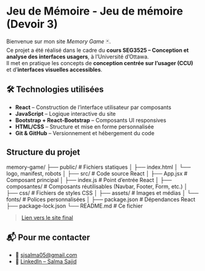 # Jeu de Mémoire - Jeu de mémoire (Devoir 3)

Bienvenue sur mon site *Memory Game* 🃏.  
Ce projet a été réalisé dans le cadre du **cours SEG3525 – Conception et analyse des interfaces usagers**, à l’Université d’Ottawa.  
Il met en pratique les concepts de **conception centrée sur l’usager (CCU)** et d’**interfaces visuelles accessibles**.


## 🛠️ Technologies utilisées

- **React** – Construction de l’interface utilisateur par composants
- **JavaScript** – Logique interactive du site
- **Bootstrap + React-Bootstrap** – Composants UI responsives
- **HTML/CSS** – Structure et mise en forme personnalisée
- **Git & GitHub** – Versionnement et hébergement du code


## Structure du projet

memory-game/
├── public/                     # Fichiers statiques
│   ├── index.html
│   └── logo, manifest, robots
│
├── src/                        # Code source React
│   ├── App.jsx                 # Composant principal
│   ├── index.js                # Point d’entrée React
│   ├── composantes/            # Composants réutilisables (Navbar, Footer, Form, etc.)
│   ├── css/                    # Fichiers de styles CSS
│   ├── assets/                 # Images et médias
│   └── fonts/                  # Polices personnalisées
│
├── package.json                # Dépendances React
├── package-lock.json
└── README.md                   # Ce fichier


> [Lien vers le site final](https://sjsalma.github.io/nail-by-SALMA/)


## 📬 Pour me contacter

* 📧 [sjsalma05@gmail.com](mailto:sjsalma05@gmail.com)
* 💼 [LinkedIn – Salma Sajid](https://www.linkedin.com/in/salma-sajid/)